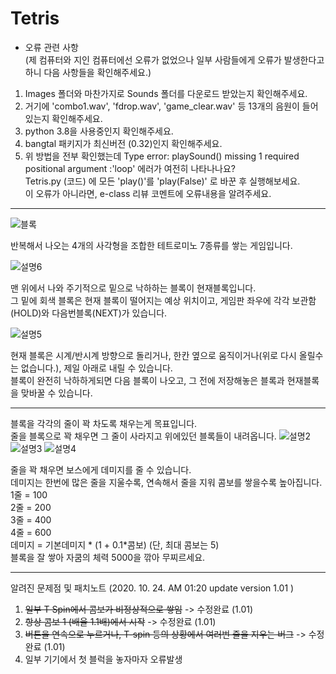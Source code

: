 # Tetris

* 오류 관련 사항  
(제 컴퓨터와 지인 컴퓨터에선 오류가 없었으나 일부 사람들에게 오류가 발생한다고 하니 다음 사항들을 확인해주세요.)  
1. Images 폴더와 마찬가지로 Sounds 폴더를 다운로드 받았는지 확인해주세요.
2. 거기에 'combo1.wav', 'fdrop.wav', 'game_clear.wav' 등 13개의 음원이 들어있는지 확인해주세요.
3. python 3.8을 사용중인지 확인해주세요.
4. bangtal 패키지가 최신버전 (0.32)인지 확인해주세요.
5. 위 방법을 전부 확인했는데 Type error: playSound() missing 1 required positional argument :'loop' 에러가 여전히 나타나나요?  
Tetris.py (코드) 에 모든 'play()'를 'play(False)' 로 바꾼 후 실행해보세요.  
이 오류가 아니라면, e-class 리뷰 코멘트에 오류내용을 알려주세요.  

---

  
![블록](https://user-images.githubusercontent.com/63161899/96385307-0208d300-11ce-11eb-902c-6b349ae60143.png)


반복해서 나오는 4개의 사각형을 조합한 테트로미노 7종류를 쌓는 게임입니다.

![설명6](https://user-images.githubusercontent.com/63161899/96385248-a2aac300-11cd-11eb-8b3f-603168da9168.PNG)

맨 위에서 나와 주기적으로 밑으로 낙하하는 블록이 현재블록입니다.  
그 밑에 회색 블록은 현재 블록이 떨어지는 예상 위치이고, 게임판 좌우에 각각 보관함(HOLD)와 다음번블록(NEXT)가 있습니다.

![설명5](https://user-images.githubusercontent.com/63161899/96385246-a2aac300-11cd-11eb-91a5-9358919179f4.PNG)

현재 블록은 시계/반시계 방향으로 돌리거나, 한칸 옆으로 움직이거나(위로 다시 올릴수는 없습니다.), 제일 아래로 내릴 수 있습니다.  
블록이 완전히 낙하하게되면 다음 블록이 나오고, 그 전에 저장해놓은 블록과 현재블록을 맞바꿀 수 있습니다.

---

블록을 각각의 줄이 꽉 차도록 채우는게 목표입니다.  
줄을 블록으로 꽉 채우면 그 줄이 사라지고 위에있던 블록들이 내려옵니다.
![설명2](https://user-images.githubusercontent.com/63161899/96385243-a1799600-11cd-11eb-91ec-3fd99601ec29.PNG)
![설명3](https://user-images.githubusercontent.com/63161899/96385244-a1799600-11cd-11eb-8384-4d1063f571a6.PNG)
![설명4](https://user-images.githubusercontent.com/63161899/96385245-a2122c80-11cd-11eb-9382-0fc3953f3433.PNG)

줄을 꽉 채우면 보스에게 데미지를 줄 수 있습니다.  
데미지는 한번에 많은 줄을 지울수록, 연속해서 줄을 지워 콤보를 쌓을수록 높아집니다.  
1줄 = 100  
2줄 = 200  
3줄 = 400  
4줄 = 600  
데미지 = 기본데미지 * (1 + 0.1*콤보) (단, 최대 콤보는 5)  
블록을 잘 쌓아 자쿰의 체력 5000을 깎아 무찌르세요.

---

알려진 문제점 및 패치노트 (2020. 10. 24. AM 01:20 update version 1.01 )  
1. ~~일부 T Spin에서 콤보가 비정상적으로 쌓임~~ -> 수정완료 (1.01)  
2. ~~항상 콤보 1 (배율 1.1배)에서 시작~~ -> 수정완료 (1.01)  
3. ~~버튼을 연속으로 누르거나, T-spin 등의 상황에서 여러번 줄을 지우는 버그~~ -> 수정완료 (1.01)  
4. 일부 기기에서 첫 블럭을 놓자마자 오류발생
